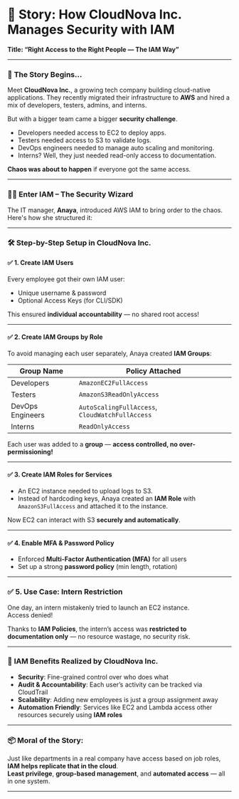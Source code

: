 # 🏢 **Story: How CloudNova Inc. Manages Security with IAM**  
**Title: “Right Access to the Right People — The IAM Way”**

---

### 📖 **The Story Begins...**

Meet **CloudNova Inc.**, a growing tech company building cloud-native applications. They recently migrated their infrastructure to **AWS** and hired a mix of developers, testers, admins, and interns.

But with a bigger team came a bigger **security challenge**.  
- Developers needed access to EC2 to deploy apps.  
- Testers needed access to S3 to validate logs.  
- DevOps engineers needed to manage auto scaling and monitoring.  
- Interns? Well, they just needed read-only access to documentation.  

**Chaos was about to happen** if everyone got the same access.

---

### 🧙‍♂️ **Enter IAM – The Security Wizard**

The IT manager, **Anaya**, introduced AWS IAM to bring order to the chaos. Here's how she structured it:

---

### 🛠️ **Step-by-Step Setup in CloudNova Inc.**

#### ✅ 1. **Create IAM Users**
Every employee got their own IAM user:
- Unique username & password  
- Optional Access Keys (for CLI/SDK)

This ensured **individual accountability** — no shared root access!

---

#### ✅ 2. **Create IAM Groups by Role**
To avoid managing each user separately, Anaya created **IAM Groups**:

| Group Name         | Policy Attached                      |
|--------------------|--------------------------------------|
| Developers         | `AmazonEC2FullAccess`                |
| Testers            | `AmazonS3ReadOnlyAccess`             |
| DevOps Engineers   | `AutoScalingFullAccess`, `CloudWatchFullAccess` |
| Interns            | `ReadOnlyAccess`                    |

Each user was added to a **group** — **access controlled, no over-permissioning!**

---

#### ✅ 3. **Create IAM Roles for Services**
- An EC2 instance needed to upload logs to S3.
- Instead of hardcoding keys, Anaya created an **IAM Role** with `AmazonS3FullAccess` and attached it to the instance.

Now EC2 can interact with S3 **securely and automatically**.

---

#### ✅ 4. **Enable MFA & Password Policy**
- Enforced **Multi-Factor Authentication (MFA)** for all users
- Set up a strong **password policy** (min length, rotation)

---

### ✅ 5. **Use Case: Intern Restriction**
One day, an intern mistakenly tried to launch an EC2 instance.  
Access denied!

Thanks to **IAM Policies**, the intern’s access was **restricted to documentation only** — no resource wastage, no security risk.

---

### 🧠 **IAM Benefits Realized by CloudNova Inc.**
- **Security**: Fine-grained control over who does what
- **Audit & Accountability**: Each user’s activity can be tracked via CloudTrail
- **Scalability**: Adding new employees is just a group assignment away
- **Automation Friendly**: Services like EC2 and Lambda access other resources securely using **IAM roles**

---

### 📦 **Moral of the Story:**
Just like departments in a real company have access based on job roles, **IAM helps replicate that in the cloud**.  
**Least privilege**, **group-based management**, and **automated access** — all in one system.

---


